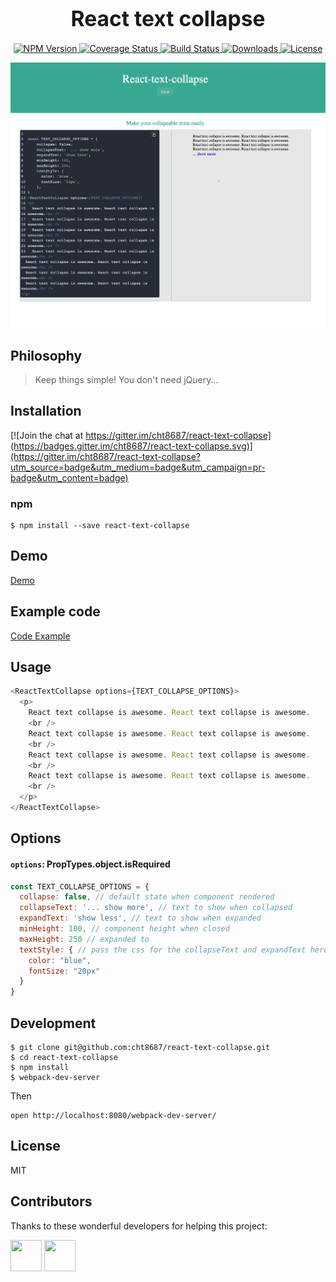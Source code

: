 <big><h1 align="center">React text collapse</h1></big>

<p align="center">
  <a href="https://www.npmjs.com/package/react-text-collapse">
    <img src="https://img.shields.io/npm/v/react-text-collapse.svg?style=flat-square"
         alt="NPM Version">
  </a>

 <a href="https://coveralls.io/github/cht8687/react-text-collapse?branch=master">
    <img src="https://coveralls.io/repos/cht8687/react-text-collapse/badge.svg?branch=master&service=github" alt="Coverage Status" />
 </a>

  <a href="https://travis-ci.org/cht8687/react-text-collapse">
    <img src="https://img.shields.io/travis/cht8687/react-text-collapse.svg?style=flat-square"
         alt="Build Status">
  </a>

  <a href="https://npmjs.org/package/react-text-collapse">
    <img src="http://img.shields.io/npm/dm/react-text-collapse.svg?style=flat-square"
         alt="Downloads">
  </a>

  <a href="https://github.com/cht8687/react-text-collapse/blob/master/LICENSE">
    <img src="https://img.shields.io/npm/l/react-text-collapse.svg?style=flat-square"
         alt="License">
  </a>
</p>

<p align="center"><big>

</big></p>

![React text collapse](react-text-collapse.gif)

## Philosophy

> Keep things simple! You don't need jQuery...

## Installation

[![Join the chat at https://gitter.im/cht8687/react-text-collapse](https://badges.gitter.im/cht8687/react-text-collapse.svg)](https://gitter.im/cht8687/react-text-collapse?utm_source=badge&utm_medium=badge&utm_campaign=pr-badge&utm_content=badge)

### npm

```
$ npm install --save react-text-collapse
```

## Demo

[Demo](http://cht8687.github.io/react-text-collapse/example/)

## Example code

[Code Example](https://github.com/cht8687/react-text-collapse/blob/master/src/example/example.js)

## Usage

```js
<ReactTextCollapse options={TEXT_COLLAPSE_OPTIONS}>
  <p>
    React text collapse is awesome. React text collapse is awesome.
    <br />
    React text collapse is awesome. React text collapse is awesome.
    <br />
    React text collapse is awesome. React text collapse is awesome.
    <br />
    React text collapse is awesome. React text collapse is awesome.
    <br />
  </p>
</ReactTextCollapse>
```

## Options

#### `options`: PropTypes.object.isRequired

```js
const TEXT_COLLAPSE_OPTIONS = {
  collapse: false, // default state when component rendered
  collapseText: '... show more', // text to show when collapsed
  expandText: 'show less', // text to show when expanded
  minHeight: 100, // component height when closed
  maxHeight: 250 // expanded to
  textStyle: { // pass the css for the collapseText and expandText here
    color: "blue",
    fontSize: "20px"
  }
}
```

## Development

```
$ git clone git@github.com:cht8687/react-text-collapse.git
$ cd react-text-collapse
$ npm install
$ webpack-dev-server
```

Then

```
open http://localhost:8080/webpack-dev-server/
```

## License

MIT

## Contributors

Thanks to these wonderful developers for helping this project:

<p float="left">
    <a href="https://github.com/arojunior"><img src="https://avatars.githubusercontent.com/u/7604033?v=4" width="50" height="50" /></a>
    <a href="https://github.com/validalias"><img src="https://avatars.githubusercontent.com/u/44221844?v=4" width="50" height="50" /></a>
</p>
